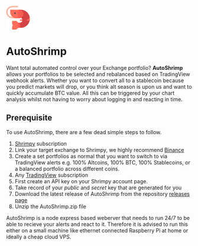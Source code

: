 ![Autoshrimp Logo](./autoshrimp-64.png)

# AutoShrimp

Want total automated control over your Exchange portfolio? **AutoShrimp** allows your portfolios to be selected and rebalanced based on TradingView webhook alerts. Whether you want to convert all to a stablecoin because you predict markets will drop, or you think alt season is upon us and want to quickly accumulate BTC value. All this can be triggered by your chart analysis whilst not having to worry about logging in and reacting in time.

## Prerequisite

To use AutoShrimp, there are a few dead simple steps to follow. 

1. [Shrimpy](https://shrimpy.io/referral?r=sA7mSLRan) subscription
2. Link your target exchange to Shrimpy, we highly recommend [Binance](https://www.binance.com/en/register?ref=17017553)
3. Create a set portfolios as normal that you want to switch to via TradingView alerts e.g. 100% Altcoins, 100% BTC, 100% Stablecoins, or a balanced portfolio across different coins.
4. Any [TradingView](https://tradingview.go2cloud.org/aff_c?offer_id=2&aff_id=11772) subscription 
5. First create an API key on your Shrimpy account page.
6. Take record of your *public* and *secret* key that are generated for you
7. Download the latest release of AutoShrimp from the repository [releases page](https://github.com/ADWilkinson/auto-shrimp/releases)
8. Unzip the AutoShrimp.zip file

AutoShrimp is a node express based weberver that needs to run 24/7 to be able to recieve your alerts and react to it. Therefore it is advised to run this either on a small machine like ethernet connected Raspberry Pi at home or ideally a cheap cloud VPS.





